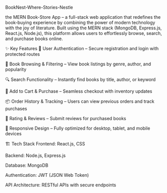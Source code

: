 BookNest-Where-Stories-Nestle

the MERN Book-Store App – a full-stack web application that redefines the book-buying experience by combining the power of modern technology with the joy of literature. Built using the MERN stack (MongoDB, Express.js, React.js, Node.js), this platform allows users to effortlessly browse, search, and purchase books online.

✨ Key Features 🔐 User Authentication – Secure registration and login with protected routes

📖 Book Browsing & Filtering – View book listings by genre, author, and popularity

🔍 Search Functionality – Instantly find books by title, author, or keyword

🛒 Add to Cart & Purchase – Seamless checkout with inventory updates

📦 Order History & Tracking – Users can view previous orders and track purchases

📝 Rating & Reviews – Submit reviews for purchased books

📱 Responsive Design – Fully optimized for desktop, tablet, and mobile devices

🏗️ Tech Stack Frontend: React.js, CSS

Backend: Node.js, Express.js

Database: MongoDB

Authentication: JWT (JSON Web Token)

API Architecture: RESTful APIs with secure endpoints
